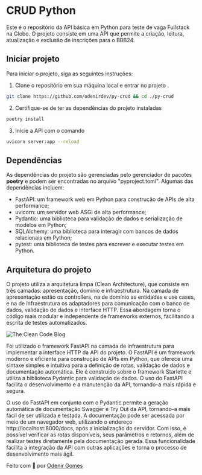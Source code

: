 # CRUD Python

Este é o repositório da API básica em Python para teste de vaga Fullstack na Globo. O projeto consiste em uma API que permite a criação, leitura, atualização e exclusão de inscrições para o BBB24.

## Iniciar projeto

Para iniciar o projeto, siga as seguintes instruções:

1. Clone o repositório em sua máquina local e entrar no projeto .

```bash
git clone https://github.com/odenirdev/py-crud && cd ./py-crud
```

2. Certifique-se de ter as dependências do projeto instaladas

```bash
poetry install
```

3. Inicie a API com o comando

```bash
uvicorn server:app --reload
```

## Dependências

As dependências do projeto são gerenciadas pelo gerenciador de pacotes **poetry** e podem ser encontradas no arquivo "pyproject.toml". Algumas das dependências incluem:

-   FastAPI: um framework web em Python para construção de APIs de alta performance;
-   uvicorn: um servidor web ASGI de alta performance;
-   Pydantic: uma biblioteca para validação de dados e serialização de modelos em Python;
-   SQLAlchemy: uma biblioteca para interagir com bancos de dados relacionais em Python;
-   pytest: uma biblioteca de testes para escrever e executar testes em Python.

## Arquitetura do projeto

O projeto utiliza a arquitetura limpa (Clean Architecture), que consiste em três camadas: apresentação, domínio e infraestrutura. Na camada de apresentação estão os controllers, na de domínio as entidades e use cases, e na de infraestrutura os adaptadores para comunicação com o banco de dados, validação de dados e interface HTTP. Essa abordagem torna o código mais modular e independente de frameworks externos, facilitando a escrita de testes automatizados.

![The Clean Code Blog](https://blog.cleancoder.com/uncle-bob/images/2012-08-13-the-clean-architecture/CleanArchitecture.jpg)

Foi utilizado o framework FastAPI na camada de infraestrutura para implementar a interface HTTP da API do projeto. O FastAPI é um framework moderno e eficiente para construção de APIs em Python, que oferece uma sintaxe simples e intuitiva para a definição de rotas, validação de dados e documentação automática. Ele é construído sobre o framework Starlette e utiliza a biblioteca Pydantic para validação de dados. O uso do FastAPI facilita o desenvolvimento e a manutenção da API, tornando-a mais rápida e segura.

O uso do FastAPI em conjunto com o Pydantic permite a geração automática de documentação Swagger e Try Out da API, tornando-a mais fácil de ser utilizada e testada. A documentação pode ser acessada por meio de um navegador web, utilizando o endereço http://localhost:8000/docs, após a inicialização do servidor. Com isso, é possível verificar as rotas disponíveis, seus parâmetros e retornos, além de realizar testes diretamente pela documentação gerada. Essa funcionalidade facilita a integração da API com outras aplicações e torna o processo de desenvolvimento mais ágil.

Feito com 💚 por [Odenir Gomes](https://github.com/odenirdev)
